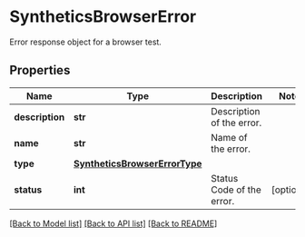 # SyntheticsBrowserError

Error response object for a browser test.

## Properties

| Name            | Type                                                            | Description               | Notes      |
| --------------- | --------------------------------------------------------------- | ------------------------- | ---------- |
| **description** | **str**                                                         | Description of the error. |
| **name**        | **str**                                                         | Name of the error.        |
| **type**        | [**SyntheticsBrowserErrorType**](SyntheticsBrowserErrorType.md) |                           |
| **status**      | **int**                                                         | Status Code of the error. | [optional] |

[[Back to Model list]](README.md#documentation-for-models) [[Back to API list]](README.md#documentation-for-api-endpoints) [[Back to README]](README.md)
